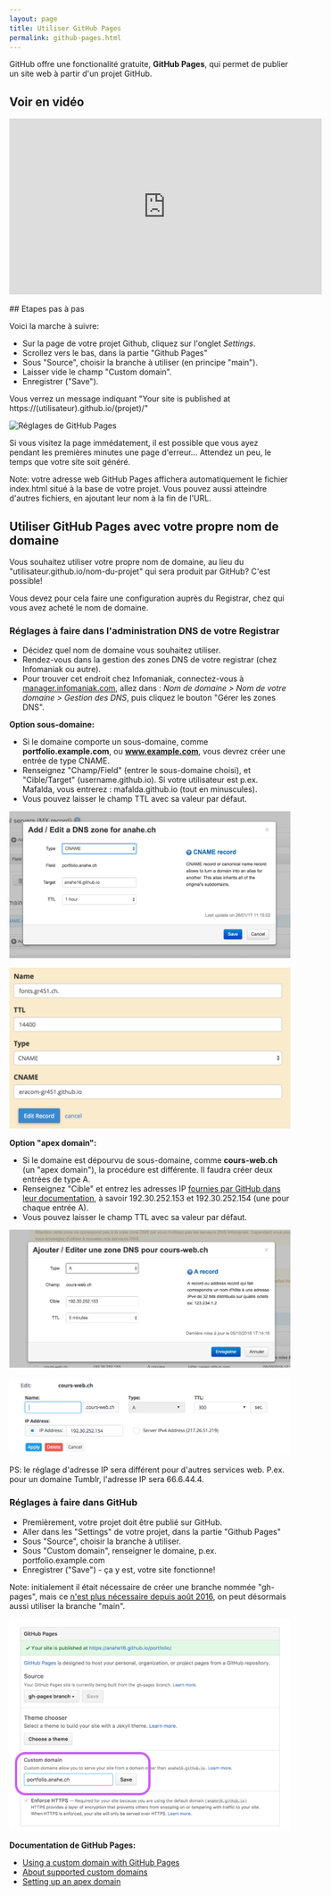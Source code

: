 ```yaml
---
layout: page
title: Utiliser GitHub Pages
permalink: github-pages.html
---
```


GitHub offre une fonctionalité gratuite, **GitHub Pages**, qui permet de publier un site web à partir d'un projet GitHub.

## Voir en vidéo

<iframe width="560" height="315" src="https://www.youtube-nocookie.com/embed/EGwAkHYHV_I" title="YouTube video player" frameborder="0" allow="accelerometer; autoplay; clipboard-write; encrypted-media; gyroscope; picture-in-picture" allowfullscreen></iframe>

## Etapes pas à pas

Voici la marche à suivre:

- Sur la page de votre projet Github, cliquez sur l'onglet *Settings*.
- Scrollez vers le bas, dans la partie "Github Pages"
- Sous "Source", choisir la branche à utiliser (en principe "main").
- Laisser vide le champ "Custom domain".
- Enregistrer ("Save").

Vous verrez un message indiquant "Your site is published at https://(utilisateur).github.io/(projet)/"

![Réglages de GitHub Pages](img/reglages-github-pages.png)

Si vous visitez la page immédatement, il est possible que vous ayez pendant les premières minutes une page d'erreur... Attendez un peu, le temps que votre site soit généré.

Note: votre adresse web GitHub Pages affichera automatiquement le fichier index.html situé à la base de votre projet. Vous pouvez aussi atteindre d'autres fichiers, en ajoutant leur nom à la fin de l'URL.

## Utiliser GitHub Pages avec votre propre nom de domaine

Vous souhaitez utiliser votre propre nom de domaine, au lieu du "utilisateur.github.io/nom-du-projet" qui sera produit par GitHub? C'est possible!

Vous devez pour cela faire une configuration auprès du Registrar, chez qui vous avez acheté le nom de domaine. 

### Réglages à faire dans l'administration DNS de votre Registrar

- Décidez quel nom de domaine vous souhaitez utiliser. 
- Rendez-vous dans la gestion des zones DNS de votre registrar (chez Infomaniak ou autre).
- Pour trouver cet endroit chez Infomaniak, connectez-vous à [manager.infomaniak.com](https://manager.infomaniak.com/), allez dans : *Nom de domaine > Nom de votre domaine > Gestion des DNS*, puis cliquez le bouton "Gérer les zones DNS".

**Option sous-domaine:**

- Si le domaine comporte un sous-domaine, comme **portfolio.example.com**, ou **www.example.com**, vous devrez créer une entrée de type CNAME.
- Renseignez "Champ/Field" (entrer le sous-domaine choisi), et "Cible/Target" (username.github.io). Si votre utilisateur est p.ex. Mafalda, vous entrerez : mafalda.github.io (tout en minuscules).
- Vous pouvez laisser le champ TTL avec sa valeur par défaut.

![Ajout de CNAME chez Infomaniak](img/github-dns-cname.png)

![Ajout de CNAME chez O2Switch](img/git-cname-o2switch.png)

**Option "apex domain":**

- Si le domaine est dépourvu de sous-domaine, comme **cours-web.ch** (un "apex domain"), la procédure est différente. Il faudra créer deux entrées de type A.
- Renseignez "Cible" et entrez les adresses IP [fournies par GitHub dans leur documentation](https://help.github.com/articles/setting-up-an-apex-domain/), à savoir 192.30.252.153 et 192.30.252.154 (une pour chaque entrée A).
- Vous pouvez laisser le champ TTL avec sa valeur par défaut.

![Ajout de zone A chez Infomaniak](img/git-apex-infomaniak.png)

![Même réglage, chez Hostpoint](img/git-apex-hostpoint.png)

PS: le réglage d'adresse IP sera différent pour d'autres services web. P.ex. pour un domaine Tumblr, l'adresse IP sera 66.6.44.4.

### Réglages à faire dans GitHub

- Premièrement, votre projet doit être publié sur GitHub.
- Aller dans les "Settings" de votre projet, dans la partie "Github Pages"
- Sous "Source", choisir la branche à utiliser.
- Sous "Custom domain", renseigner le domaine, p.ex. portfolio.example.com
- Enregistrer ("Save") - ça y est, votre site fonctionne!

Note: initialement il était nécessaire de créer une branche nommée "gh-pages", mais ce [n'est plus nécessaire depuis août 2016](https://github.com/blog/2228-simpler-github-pages-publishing), on peut désormais aussi utiliser la branche "main".

![Saisie du domaine pour GitHub Pages](img/github-custom-pages.png)

**Documentation de GitHub Pages:** 

* [Using a custom domain with GitHub Pages](https://help.github.com/articles/using-a-custom-domain-with-github-pages/)
* [About supported custom domains](https://help.github.com/articles/about-supported-custom-domains/)
* [Setting up an apex domain](https://help.github.com/articles/setting-up-an-apex-domain-and-www-subdomain/)


